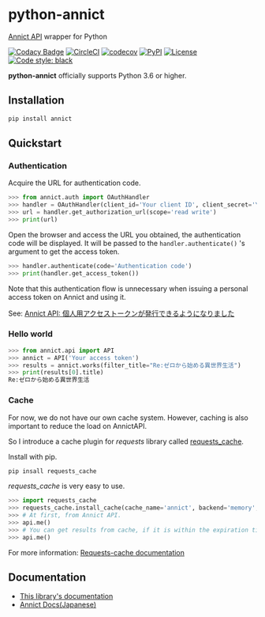 # python-annict

[Annict API](https://docs.annict.com/ja/api/) wrapper for Python

[![Codacy Badge](https://api.codacy.com/project/badge/Grade/e7936cf6e72a4e14b3bfb07879de1c3d)](https://app.codacy.com/app/hiro.ashiya/python-annict?utm_source=github.com&utm_medium=referral&utm_content=kk6/python-annict&utm_campaign=Badge_Grade_Dashboard)
[![CircleCI](https://img.shields.io/circleci/project/github/kk6/python-annict.svg?style=flat-square)](https://circleci.com/gh/kk6/python-annict)
[![codecov](https://codecov.io/gh/kk6/python-annict/branch/master/graph/badge.svg)](https://codecov.io/gh/kk6/python-annict)
[![PyPI](https://img.shields.io/pypi/v/annict.svg?style=flat-square)](https://pypi.org/project/annict/)
[![License](https://img.shields.io/pypi/l/annict.svg)](https://pypi.org/project/annict/)
[![Code style: black](https://img.shields.io/badge/code%20style-black-000000.svg)](https://github.com/ambv/black)

**python-annict** officially supports Python 3.6 or higher.

## Installation

```bash
pip install annict
```

## Quickstart

### Authentication

Acquire the URL for authentication code.

```python
>>> from annict.auth import OAuthHandler
>>> handler = OAuthHandler(client_id='Your client ID', client_secret='Your client secret')
>>> url = handler.get_authorization_url(scope='read write')
>>> print(url)
```

Open the browser and access the URL you obtained, the authentication code will be displayed.
It will be passed to the `handler.authenticate()` 's argument to get the access token.

```python
>>> handler.authenticate(code='Authentication code')
>>> print(handler.get_access_token())
```

Note that this authentication flow is unnecessary when issuing a personal access token on Annict and using it.

See: [Annict API: 個人用アクセストークンが発行できるようになりました](http://blog.annict.com/post/157138114218/personal-access-token)

### Hello world


```python
>>> from annict.api import API
>>> annict = API('Your access token')
>>> results = annict.works(filter_title="Re:ゼロから始める異世界生活")
>>> print(results[0].title)
Re:ゼロから始める異世界生活
```

### Cache

For now, we do not have our own cache system. However, caching is also important to reduce the load on AnnictAPI.

So I introduce a cache plugin for *requests* library called [requests_cache](https://github.com/reclosedev/requests-cache).

Install with pip.

```bash
pip insall requests_cache
```

*requests_cache* is very easy to use.

```python
>>> import requests_cache
>>> requests_cache.install_cache(cache_name='annict', backend='memory', expire_after=300)
>>> # At first, from Annict API.
>>> api.me()
>>> # You can get results from cache, if it is within the expiration time.
>>> api.me()

```

For more information: [Requests-cache documentation](https://requests-cache.readthedocs.io/en/latest/)

## Documentation

- [This library's documentation](https://python-annict.readthedocs.io/en/latest/)
- [Annict Docs(Japanese)](https://docs.annict.com/ja/)
